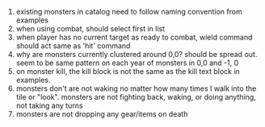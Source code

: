 1.  existing monsters in catalog need to follow naming convention from examples
2.  when using combat, should select first in list
3.  when player has no current target as ready to combat, wield command should act same as 'hit' command
4.  why are monsters currently clustered around 0,0?  should be spread out.  seem to be same pattern on each year of monsters in 0,0 and -1, 0
5.  on monster kill, the kill block is not the same as the kill text block in examples.
6.  monsters don't are not waking no matter how many times I walk into the tile or "look".  monsters are not fighting back, waking, or doing anything, not taking any turns
7.  monsters are not dropping any gear/items on death

